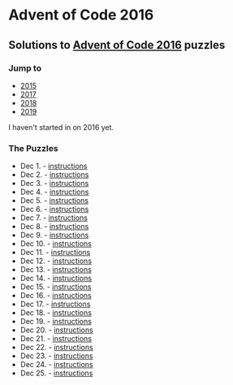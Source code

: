 # Advent of Code 2016

## Solutions to [Advent of Code 2016](https://adventofcode.com/2016/) puzzles

### Jump to
- [2015](https://github.com/SSteve/AdventOfCode/tree/master/Advent2015)
- [2017](https://github.com/SSteve/AdventOfCode/tree/master/Advent2017)
- [2018](https://github.com/SSteve/AdventOfCode/tree/master/Advent2018)
- [2019](https://github.com/SSteve/AdventOfCode/tree/master/Advent2019)

I haven't started in on 2016 yet.

### The Puzzles
- Dec 1. - [instructions](http://adventofcode.com/2016/day/1)
- Dec 2. - [instructions](http://adventofcode.com/2016/day/2)
- Dec 3. - [instructions](http://adventofcode.com/2016/day/3)
- Dec 4. - [instructions](http://adventofcode.com/2016/day/4)
- Dec 5. - [instructions](http://adventofcode.com/2016/day/5)
- Dec 6. - [instructions](http://adventofcode.com/2016/day/6)
- Dec 7. - [instructions](http://adventofcode.com/2016/day/7)
- Dec 8. - [instructions](http://adventofcode.com/2016/day/8)
- Dec 9. - [instructions](http://adventofcode.com/2016/day/9)
- Dec 10. - [instructions](http://adventofcode.com/2016/day/10)
- Dec 11. - [instructions](http://adventofcode.com/2016/day/11)
- Dec 12. - [instructions](http://adventofcode.com/2016/day/12)
- Dec 13. - [instructions](http://adventofcode.com/2016/day/13)
- Dec 14. - [instructions](http://adventofcode.com/2016/day/14)
- Dec 15. - [instructions](http://adventofcode.com/2016/day/15)
- Dec 16. - [instructions](http://adventofcode.com/2016/day/16)
- Dec 17. - [instructions](http://adventofcode.com/2016/day/17)
- Dec 18. - [instructions](http://adventofcode.com/2016/day/18)
- Dec 19. - [instructions](http://adventofcode.com/2016/day/19)
- Dec 20. - [instructions](http://adventofcode.com/2016/day/20)
- Dec 21. - [instructions](http://adventofcode.com/2016/day/21)
- Dec 22. - [instructions](http://adventofcode.com/2016/day/22)
- Dec 23. - [instructions](http://adventofcode.com/2016/day/23)
- Dec 24. - [instructions](http://adventofcode.com/2016/day/24)
- Dec 25. - [instructions](http://adventofcode.com/2016/day/25)
